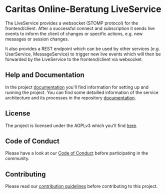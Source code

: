 # Caritas Online-Beratung LiveService
The LiveService provides a websocket (STOMP protocol) for the frontend/client. After a successful connect and subscription it sends live events to inform the client of changes or specific actions, e.g. new messages or session changes.

It also provides a REST endpoint which can be used by other services (e.g. UserService, MessageService) to trigger new live events which will then be forwarded by the LiveService to the frontend/client via websocket.

## Help and Documentation
In the project [documentation](https://caritasdeutschland.github.io/documentation/docs/setup/setup-backend) you'll find information for setting up and running the project.
You can find some detailled information of the service architecture and its processes in the repository [documentation](https://github.com/CaritasDeutschland/caritas-onlineBeratung-liveService/tree/master/documentation).

## License
The project is licensed under the AGPLv3 which you'll find [here](https://github.com/CaritasDeutschland/caritas-onlineBeratung-liveService/blob/master/LICENSE).

## Code of Conduct
Please have a look at our [Code of Conduct](https://github.com/CaritasDeutschland/.github/blob/master/CODE_OF_CONDUCT.md) before participating in the community.

## Contributing
Please read our [contribution guidelines](https://github.com/CaritasDeutschland/.github/blob/master/CONTRIBUTING.md) before contributing to this project.
